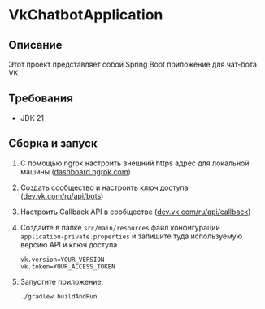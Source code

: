 # VkChatbotApplication

## Описание

Этот проект представляет собой Spring Boot приложение для чат-бота VK.

## Требования

- JDK 21

## Сборка и запуск

1. С помощью ngrok настроить внешний https адрес для локальной
   машины ([dashboard.ngrok.com](https://dashboard.ngrok.com/get-started/setup/windows))

2. Создать сообщество и настроить ключ
   доступа ([dev.vk.com/ru/api/bots](https://dev.vk.com/ru/api/bots/getting-started?ref=old_portal))

3. Настроить Callback API в
   сообществе ([dev.vk.com/ru/api/callback](https://dev.vk.com/ru/api/callback/getting-started))

4. Создайте в папке `src/main/resources` файл конфигурации `application-private.properties`
   и запишите туда используемую версию API и ключ доступа
    ```
    vk.version=YOUR_VERSION
    vk.token=YOUR_ACCESS_TOKEN
    ```

5. Запустите приложение:
    ```bash
    ./gradlew buildAndRun
    ```
